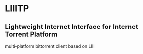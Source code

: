 # LIIITP
## Lightweight Internet Interface for Internet Torrent Platform

multi-platform bittorrent client based on LIII
